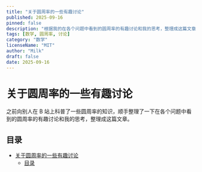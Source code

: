 ```yaml
---
title: "关于圆周率的一些有趣讨论"
published: 2025-09-16
pinned: false
description: "根据我的在各个问题中看到的圆周率的有趣讨论和我的思考，整理成这篇文章"
tags: [数学, 圆周率, 讨论]
category: "数学"
licenseName: "MIT"
author: "Milk"
draft: false
date: 2025-09-16
---
```


# 关于圆周率的一些有趣讨论

之前向别人在 B 站上科普了一些圆周率的知识，顺手整理了一下在各个问题中看到的圆周率的有趣讨论和我的思考，整理成这篇文章。

## 目录

- [关于圆周率的一些有趣讨论](#关于圆周率的一些有趣讨论)
  - [目录](#目录)

